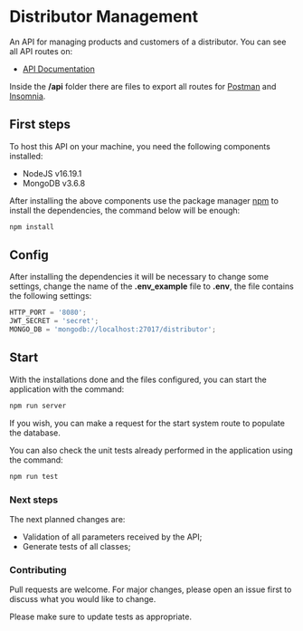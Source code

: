 # Distributor Management

An API for managing products and customers of a distributor. You can see all API routes on:

-   [API Documentation](https://documenter.getpostman.com/view/26438823/2s93JzMgDt)

Inside the **/api** folder there are files to export all routes for [Postman](https://www.postman.com/) and [Insomnia](https://insomnia.rest/download).

## First steps

To host this API on your machine, you need the following components installed:

-   NodeJS v16.19.1
-   MongoDB v3.6.8

After installing the above components use the package manager [npm](https://www.npmjs.com/) to install the dependencies, the command below will be enough:

```bash
npm install
```

## Config

After installing the dependencies it will be necessary to change some settings, change the name of the **.env_example** file to **.env**, the file contains the following settings:

```javascript
HTTP_PORT = '8080';
JWT_SECRET = 'secret';
MONGO_DB = 'mongodb://localhost:27017/distributor';
```

## Start

With the installations done and the files configured, you can start the application with the command:

```bash
npm run server
```

If you wish, you can make a request for the start system route to populate the database.

You can also check the unit tests already performed in the application using the command:

```bash
npm run test
```

### Next steps

The next planned changes are:

-   Validation of all parameters received by the API;
-   Generate tests of all classes;

### Contributing

Pull requests are welcome. For major changes, please open an issue first to discuss what you would like to change.

Please make sure to update tests as appropriate.
